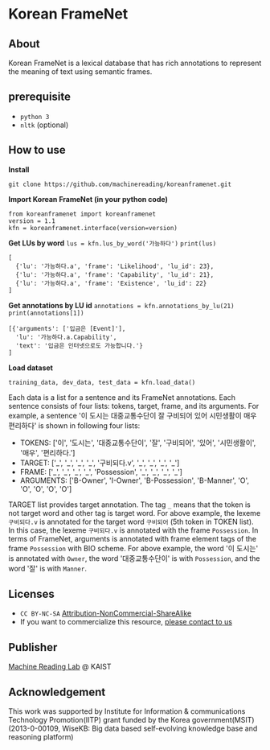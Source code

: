 # Korean FrameNet

## About
Korean FrameNet is a lexical database that has rich annotations to represent the meaning of text using semantic frames.

## prerequisite
* `python 3`
* `nltk` (optional)

## How to use
**Install**

`git clone https://github.com/machinereading/koreanframenet.git`

**Import Korean FrameNet (in your python code)**
```
from koreanframenet import koreanframenet
version = 1.1 
kfn = koreanframenet.interface(version=version)
```

**Get LUs by word**
`lus = kfn.lus_by_word('가능하다')`
`print(lus)`
```
[
  {'lu': '가능하다.a', 'frame': 'Likelihood', 'lu_id': 23}, 
  {'lu': '가능하다.a', 'frame': 'Capability', 'lu_id': 21}, 
  {'lu': '가능하다.a', 'frame': 'Existence', 'lu_id': 22}
]
```

**Get annotations by LU id**
`annotations = kfn.annotations_by_lu(21)`
`print(annotations[1])`
```
[{'arguments': ['입금은 [Event]'],
  'lu': '가능하다.a.Capability',
  'text': '입금은 인터넷으로도 가능합니다.'}
]
```

**Load dataset**

`training_data, dev_data, test_data = kfn.load_data()`

Each data is a list for a sentence and its FrameNet annotations. Each sentence consists of four lists: tokens, target, frame, and its arguments. For example, a sentence '이 도시는 대중교통수단이 잘 구비되어 있어 시민생활이 매우 편리하다' is shown in following four lists:
* TOKENS: ['이', '도시는', '대중교통수단이', '잘', '구비되어', '있어', '시민생활이', '매우', '편리하다.']
* TARGET: ['\_', '\_', '\_', '\_', '구비되다.v', '\_', '\_', '\_', '\_']
* FRAME: ['\_', '\_', '\_', '\_', 'Possession', '\_', '\_', '\_', '\_']
* ARGUMENTS: ['B-Owner', 'I-Owner', 'B-Possession', 'B-Manner', 'O', 'O', 'O', 'O', 'O']

TARGET list provides target annotation. The tag `_` means that the token is not target word and other tag is target word. For above example, the lexeme `구비되다.v` is annotated for the target word `구비되어` (5th token in TOKEN list). In this case, the lexeme `구비되다.v` is annotated with the frame `Possession`. In terms of FrameNet, arguments is annotated with frame element tags of the frame `Possession` with BIO scheme. For above example, the word '이 도시는' is annotated with `Owner`, the word '대중교통수단이' is with `Possession`, and the word '잘' is with `Manner`. 


## Licenses
* `CC BY-NC-SA` [Attribution-NonCommercial-ShareAlike](https://creativecommons.org/licenses/by-nc-sa/2.0/)
* If you want to commercialize this resource, [please contact to us](http://mrlab.kaist.ac.kr/contact)

## Publisher
[Machine Reading Lab](http://mrlab.kaist.ac.kr/) @ KAIST

## Acknowledgement
This work was supported by Institute for Information & communications Technology Promotion(IITP) grant funded by the Korea government(MSIT) (2013-0-00109, WiseKB: Big data based self-evolving knowledge base and reasoning platform)
